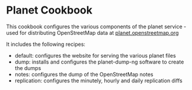 # Planet Cookbook

This cookbook configures the various components of the planet service - used
for distributing OpenStreetMap data at
[planet.openstreetmap.org](https://planet.openstreetmap.org)

It includes the following recipes:
* default: configures the website for serving the various planet files
* dump: installs and configures the planet-dump-ng software to create the dumps
* notes: configures the dump of the OpenStreetMap notes
* replication: configures the minutely, hourly and daily replication diffs
